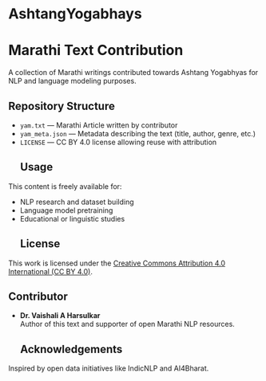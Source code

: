 # AshtangYogabhays
# Marathi Text Contribution
A collection of Marathi writings contributed towards Ashtang Yogabhyas for  NLP and language modeling purposes.
  ##  Repository Structure
- `yam.txt` — Marathi Article written by contributor
- `yam_meta.json` — Metadata describing the text (title, author, genre, etc.)
- `LICENSE` — CC BY 4.0 license allowing reuse with attribution
  ## Usage

This content is freely available for:
- NLP research and dataset building
- Language model pretraining
- Educational or linguistic studies
  ## License

This work is licensed under the [Creative Commons Attribution 4.0 International (CC BY 4.0)](https://creativecommons.org/licenses/by/4.0/).
##  Contributor

- **Dr. Vaishali A Harsulkar**  
  Author of this text and supporter of open Marathi NLP resources.
  ## Acknowledgements

Inspired by open data initiatives like IndicNLP and AI4Bharat.

